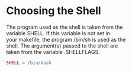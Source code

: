 # Choosing the Shell

The program used as the shell is taken from the  
variable SHELL. If this variable is not set in  
your makefile, the program /bin/sh is used as the  
shell. The argument(s) passed to the shell are  
taken from the variable .SHELLFLAGS.  

```Makefile
SHELL = /bin/bash
```
